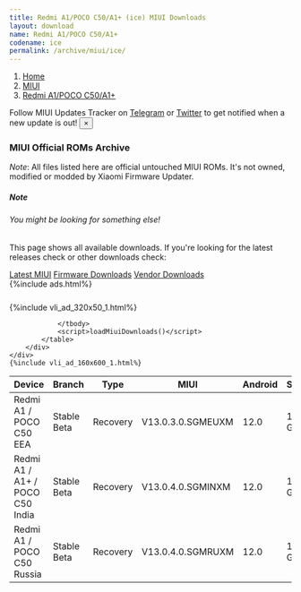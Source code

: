 ```yaml
---
title: Redmi A1/POCO C50/A1+ (ice) MIUI Downloads
layout: download
name: Redmi A1/POCO C50/A1+
codename: ice
permalink: /archive/miui/ice/
---
```

<nav aria-label="breadcrumb">
    <ol class="breadcrumb">
        <li class="breadcrumb-item"><a href="/">Home</a></li>
        <li class="breadcrumb-item"><a href="/miui/">MIUI</a></li>
        <li class="breadcrumb-item active" aria-current="page"><a href="/miui/ice/">Redmi A1/POCO C50/A1+</a></li>
    </ol>
</nav>
<div class="alert alert-primary alert-dismissible fade show" role="alert">
    Follow MIUI Updates Tracker on <a href="https://t.me/MIUIUpdatesTracker" class="alert-link">Telegram</a>
     or <a href="https://twitter.com/MiFwUpdater" class="alert-link">Twitter</a> to get notified when a new update is out!
    <button type="button" class="close" data-dismiss="alert" aria-label="Close">
        <span aria-hidden="true">&times;</span>
    </button>
</div>

### MIUI Official ROMs Archive
*Note*: All files listed here are official untouched MIUI ROMs. It's not owned, modified or modded by Xiaomi Firmware Updater.
<div class="card">
  <div class="card-body">
    <h5 class="card-title">Note</h5>
    <h6 class="card-subtitle mb-2 text-muted">You might be looking for something else!</h6>
    <p class="card-text">This page shows all available downloads.
     If you're looking for the latest releases check or other downloads check:</p>
    <a href="/miui/ice/" class="card-link">Latest MIUI</a>
    <a href="/firmware/ice/" class="card-link">Firmware Downloads</a>
    <a href="/vendor/ice/" class="card-link">Vendor Downloads</a>
  </div>
</div>
{%include ads.html%}
<div class="row justify-content-center">
    <div class="col-10">
        <div class="table-responsive-md" style="margin-top: 25px;">
            {%include vli_ad_320x50_1.html%}
            <table id="miui" class="display dt-responsive nowrap compact table table-striped table-hover table-sm">
                <thead class="thead-dark">
                    <tr>
                        <th data-ref="device">Device</th>
                        <th data-ref="branch">Branch</th>
                        <th data-ref="type">Type</th>
                        <th data-ref="miui">MIUI</th>
                        <th data-ref="android">Android</th>
                        <th data-ref="size">Size</th>
                        <th data-ref="size">Date</th>
                        <th data-ref="link">Link</th>
                    </tr>
                </thead>
                <tbody>
                <tr><td>Redmi A1 / POCO C50 EEA</td><td>Stable Beta</td><td>Recovery</td><td>V13.0.3.0.SGMEUXM</td><td>12.0</td><td>1.6 GB</td><td>None</td><td><a href="/miui/ice/stable beta/V13.0.3.0.SGMEUXM/">Download</a></td></tr>
<tr><td>Redmi A1 / A1+ / POCO C50 India</td><td>Stable Beta</td><td>Recovery</td><td>V13.0.4.0.SGMINXM</td><td>12.0</td><td>1.5 GB</td><td>None</td><td><a href="/miui/ice/stable beta/V13.0.4.0.SGMINXM/">Download</a></td></tr>
<tr><td>Redmi A1 / POCO C50 Russia</td><td>Stable Beta</td><td>Recovery</td><td>V13.0.4.0.SGMRUXM</td><td>12.0</td><td>1.5 GB</td><td>None</td><td><a href="/miui/ice/stable beta/V13.0.4.0.SGMRUXM/">Download</a></td></tr>

                </tbody>
                <script>loadMiuiDownloads()</script>
            </table>
        </div>
    </div>
    {%include vli_ad_160x600_1.html%}
</div>
